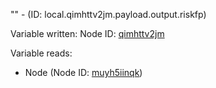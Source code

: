 "" - (ID: local.qimhttv2jm.payload.output.riskfp)

Variable written:
Node ID: [qimhttv2jm](../nodes/qimhttv2jm.md)

Variable reads:
* Node (Node ID: [muyh5iinqk](../nodes/muyh5iinqk.md))

